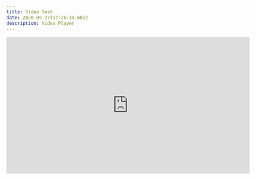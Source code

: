 ```yaml
---
title: Video Test
date: 2020-09-27T17:26:34.602Z
description: Video Player
---
```

<iframe src="https://player.vimeo.com/video/460847889" width="640" height="360" frameborder="0" allow="autoplay; fullscreen" allowfullscreen></iframe>